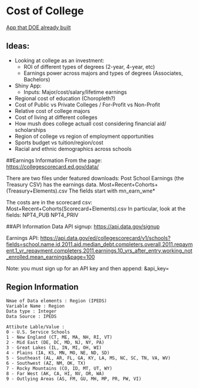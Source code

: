 # Cost of College

[App that DOE already built](https://collegescorecard.ed.gov/)

## Ideas:

- Looking at college as an investment:
  - ROI of different types of degrees (2-year, 4-year, etc)
  - Earnings power across majors and types of degrees (Associates, Bachelors)
- Shiny App:
  - Inputs: Major/cost/salary/lifetime earnings
- Regional cost of education (Choropleth?)
- Cost of Public vs Private Colleges / For-Profit vs Non-Profit
- Relative cost of college majors
- Cost of living at different colleges
- How mush does college actuall cost considering financial aid/ scholarships
- Region of college vs region of employment opportunities
- Sports budget vs tuition/region/cost
- Racial and ethnic demographics across schools


##Earnings Information
From the page:
https://collegescorecard.ed.gov/data/

There are two files under featured downloads:
Post School Earnings (the Treasury CSV) has the earnings data.
Most+Recent+Cohorts+(Treasury+Elements).csv
The fields start with mn_earn_wne*

The costs are in the scorecard csv:
Most+Recent+Cohorts(Scorecard+Elements).csv
In particular, look at the fields:
NPT4_PUB
NPT4_PRIV


##API Information 
Data API signup:
https://api.data.gov/signup

Earnings API:
https://api.data.gov/ed/collegescorecard/v1/schools?fields=school.name,id,2011.aid.median_debt.completers.overall,2011.repayment.1_yr_repayment.completers,2011.earnings.10_yrs_after_entry.working_not_enrolled.mean_earnings&page=100

Note: you must sign up for an API key and then append:
&api_key=<value>

## Region Information

```
Nmae of Data elements : Region (IPEDS)
Variable Name : Region
Data type : Integer
Data Source : IPEDS

Attibute Lable/Value :
0 - U.S. Service Schools
1 - New England (CT, ME, MA, NH, RI, VT)
2 - Mid East (DE, DC, MD, NJ, NY, PA)
3 - Great Lakes (IL, IN, MI, OH, WI)
4 - Plains (IA, KS, MN, MO, NE, ND, SD)
5 - Southeast (AL, AR, FL, GA, KY, LA, MS, NC, SC, TN, VA, WV)
6 - Southwest (AZ, NM, OK, TX)
7 - Rocky Mountains (CO, ID, MT, UT, WY)
8 - Far West (AK, CA, HI, NV, OR, WA)
9 - Outlying Areas (AS, FM, GU, MH, MP, PR, PW, VI)
```

